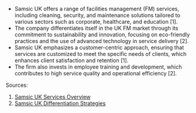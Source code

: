 - Samsic UK offers a range of facilities management (FM) services, including cleaning, security, and maintenance solutions tailored to various sectors such as corporate, healthcare, and education [1].
- The company differentiates itself in the UK FM market through its commitment to sustainability and innovation, focusing on eco-friendly practices and the use of advanced technology in service delivery [2].
- Samsic UK emphasizes a customer-centric approach, ensuring that services are customized to meet the specific needs of clients, which enhances client satisfaction and retention [1].
- The firm also invests in employee training and development, which contributes to high service quality and operational efficiency [2].

Sources:
1. [Samsic UK Services Overview](https://www.samsic.com/uk/services)
2. [Samsic UK Differentiation Strategies](https://www.samsic.com/uk/differentiation)